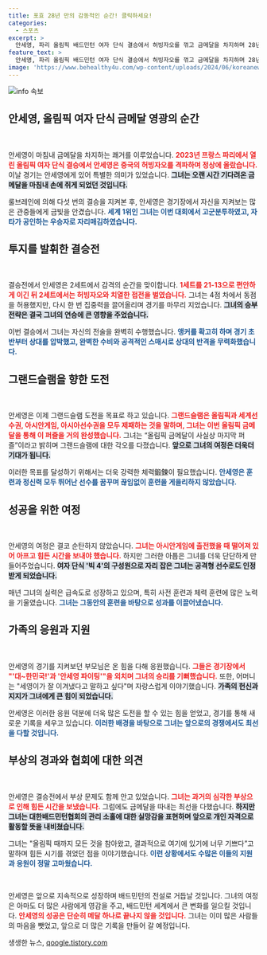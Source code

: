 ```yaml
---
title: 포효 28년 만의 감동적인 순간! 클릭하세요!
categories:
  - 스포츠
excerpt: >
  안세영, 파리 올림픽 배드민턴 여자 단식 결승에서 허빙자오를 꺾고 금메달을 차지하며 28년 만의 쾌거를 이뤘다. 부상에도 굴하지 않는 투혼과 철저한 훈련을 통해 쌓아온 결과, 경기 후 꿈이 이루어졌다며 기쁨을 표현했다.
feature_text: >
  안세영, 파리 올림픽 배드민턴 여자 단식 결승에서 허빙자오를 꺾고 금메달을 차지하며 28년 만의 쾌거를 이뤘다. 부상에도 굴하지 않는 투혼과 철저한 훈련을 통해 쌓아온 결과, 경기 후 꿈이 이루어졌다며 기쁨을 표현했다.
image: 'https://www.behealthy4u.com/wp-content/uploads/2024/06/koreanews.jpg'
---
```


<p><img src="https://www.behealthy4u.com/wp-content/uploads/2024/06/koreanews.jpg" alt="info 속보" /></p>

<h2 data-ke-size="size26">안세영, 올림픽 여자 단식 금메달 영광의 순간</h2>

<p data-ke-size="size16">&nbsp;</p>  

<p>안세영이 마침내 금메달을 차지하는 쾌거를 이루었습니다. <b><span style="color: #ee2323;">2023년 프랑스 파리에서 열린 올림픽 여자 단식 결승에서 안세영은 중국의 허빙자오를 격파하며 정상에 올랐습니다.</span></b> 이날 경기는 안세영에게 있어 특별한 의미가 있었습니다. <b><span style="background-color: #21538527;">그녀는 오랜 시간 기다려온 금메달을 마침내 손에 쥐게 되었던 것입니다.</span></b> </p>

<p>룰브레인에 의해 다섯 번의 결승을 지켜본 후, 안세영은 경기장에서 자신을 지켜보는 많은 관중들에게 금빛을 안겼습니다. <b><span style="color: #1a5490;">세계 1위인 그녀는 이번 대회에서 고군분투하였고, 자타가 공인하는 우승자로 자리매김하였습니다.</span></b> </p>

<h2 data-ke-size="size26">투지를 발휘한 결승전</h2>

<p data-ke-size="size16">&nbsp;</p>  

<p>결승전에서 안세영은 2세트에서 감격의 순간을 맞이합니다. <b><span style="color: #ee2323;">1세트를 21-13으로 편안하게 이긴 뒤 2세트에서는 허빙자오와 치열한 접전을 벌였습니다.</span></b> 그녀는 4점 차에서 동점을 허용했지만, 다시 한 번 집중력을 끌어올리며 경기를 마무리 지었습니다. <b><span style="background-color: #21538527;">그녀의 승부 전략은 결국 그녀의 연승에 큰 영향을 주었습니다.</span></b> </p>

<p>이번 결승에서 그녀는 자신의 전술을 완벽히 수행했습니다. <b><span style="color: #1a5490;">앵커를 확고히 하며 경기 초반부터 상대를 압박했고, 완벽한 수비와 공격적인 스매시로 상대의 반격을 무력화했습니다.</span></b></p>

<h2 data-ke-size="size26">그랜드슬램을 향한 도전</h2>

<p data-ke-size="size16">&nbsp;</p>  

<p>안세영은 이제 그랜드슬램 도전을 목표로 하고 있습니다. <b><span style="color: #ee2323;">그랜드슬램은 올림픽과 세계선수권, 아시안게임, 아시아선수권을 모두 제패하는 것을 말하며, 그녀는 이번 올림픽 금메달을 통해 이 퍼즐을 거의 완성했습니다.</span></b> 그녀는 “올림픽 금메달이 사실상 마지막 퍼즐”이라고 밝히며 그랜드슬램에 대한 각오를 다졌습니다. <b><span style="background-color: #21538527;">앞으로 그녀의 여정은 더욱더 기대가 됩니다.</span></b></p>

<p>이러한 목표를 달성하기 위해서는 더욱 강력한 체력鍛鍊이 필요했습니다. <b><span style="color: #1a5490;">안세영은 훈련과 정신력 모두 뛰어난 선수를 꿈꾸며 끊임없이 훈련을 게을리하지 않았습니다.</span></b></p>

<h2 data-ke-size="size26">성공을 위한 여정</h2>

<p data-ke-size="size16">&nbsp;</p>  

<p>안세영의 여정은 결코 순탄하지 않았습니다. <b><span style="color: #ee2323;">그녀는 아시안게임에 출전했을 때 떨어져 있어 아프고 힘든 시간을 보내야 했습니다.</span></b> 하지만 그러한 아픔은 그녀를 더욱 단단하게 만들어주었습니다. <b><span style="background-color: #21538527;">여자 단식 '빅 4'의 구성원으로 자리 잡은 그녀는 공격형 선수로도 인정받게 되었습니다.</span></b> </p>

<p>매년 그녀의 실력은 급속도로 성장하고 있으며, 특히 사전 훈련과 체력 훈련에 많은 노력을 기울였습니다. <b><span style="color: #1a5490;">그녀는 그동안의 훈련을 바탕으로 성과를 이끌어냈습니다.</span></b></p>

<h2 data-ke-size="size26">가족의 응원과 지원</h2>

<p data-ke-size="size16">&nbsp;</p>  

<p>안세영의 경기를 지켜보던 부모님은 온 힘을 다해 응원했습니다. <b><span style="color: #ee2323;">그들은 경기장에서 "'대~한민국!'과 '안세영 파이팅'"을 외치며 그녀의 승리를 기뻐했습니다.</span></b> 또한, 어머니는 "세영이가 잘 이겨냈다고 말하고 싶다"며 자랑스럽게 이야기했습니다. <b><span style="background-color: #21538527;">가족의 헌신과 지지가 그녀에게 큰 힘이 되었습니다.</span></b> </p>

<p>안세영은 이러한 응원 덕분에 더욱 많은 도전을 할 수 있는 힘을 얻었고, 경기를 통해 새로운 기록을 세우고 있습니다. <b><span style="color: #1a5490;">이러한 배경을 바탕으로 그녀는 앞으로의 경쟁에서도 최선을 다할 것입니다.</span></b></p>

<h2 data-ke-size="size26">부상의 경과와 협회에 대한 의견</h2>

<p data-ke-size="size16">&nbsp;</p>  

<p>안세영은 결승전에서 부상 문제도 함께 안고 있었습니다. <b><span style="color: #ee2323;">그녀는 과거의 심각한 부상으로 인해 힘든 시간을 보냈습니다.</span></b> 그럼에도 금메달을 따내는 최선을 다했습니다. <b><span style="background-color: #21538527;">하지만 그녀는 대한배드민턴협회의 관리 소홀에 대한 실망감을 표현하며 앞으로 개인 자격으로 활동할 뜻을 내비쳤습니다.</span></b> </p>

<p>그녀는 "올림픽 때까지 모든 것을 참아왔고, 결과적으로 여기에 있기에 너무 기쁘다”고 말하며 힘든 시기를 겪었던 점을 이야기했습니다. <b><span style="color: #1a5490;">이런 상황에서도 수많은 이들의 지원과 응원이 정말 고마웠습니다.</span></b></p>

<p data-ke-size="size16">&nbsp;</p> 

<p>안세영은 앞으로 지속적으로 성장하며 배드민턴의 전설로 거듭날 것입니다. 그녀의 여정은 아마도 더 많은 사람에게 영감을 주고, 배드민턴 세계에서 큰 변화를 일으킬 것입니다. <b><span style="color: #ee2323;">안세영의 성공은 단순히 메달 하나로 끝나지 않을 것입니다.</span></b> 그녀는 이미 많은 사람들의 마음을 뺏었고, 앞으로 더 많은 기록을 만들어 갈 예정입니다.</p>
생생한 뉴스, <a href="https://qoogle.tistory.com" rel="dofollow">qoogle.tistory.com</a>


